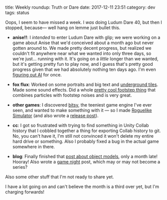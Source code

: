 title: Weekly roundup: Truth or Dare
date: 2017-12-11 23:51
category: dev
tags: status

Oops, I seem to have missed a week.  I _was_ doing Ludum Dare 40, but then I stopped, because—  well hang on lemme just bullet this.

- **anise!!**: I _intended_ to enter Ludum Dare with glip; we were working on a game about Anise that we'd conceived about a month ago but never gotten around to.  We made pretty decent progress, but realized we couldn't fit anywhere near what we wanted into only three days, so we're just...  running with it.  It's going on a _little_ longer than we wanted, but it's getting pretty fun to play now, and I guess that's pretty good progress given that we had absolutely nothing ten days ago.  I'm even [figuring out AI](https://twitter.com/eevee/status/938681959353425920) for once.

- **fox flux**: Worked on some portraits and big text and [underground tiles](https://twitter.com/eevee/status/934937032912117760).  Made some sound effects.  Did a whole [pretty cool footstep thing](https://twitter.com/eevee/status/936086109435527168) that combines particles with footstep noises and is very great.

- **other games**: I discovered [bitsy](https://ledoux.itch.io/bitsy), the teeniest game engine I've ever seen, and wanted to make something with it — so I made [Roguelike Simulator](https://eevee.itch.io/roguelike-simulator) (and also wrote a [release post]({filename}/updates/2017-12-09-roguelike-simulator.markdown)).

- **cc**: I got so frustrated with trying to find something in Unity Collab history that I cobbled together a thing for exporting Collab history to git.  No, you can't have it, I'm still not convinced it won't delete my entire hard drive or something.  Also I probably fixed a bug in the actual game somewhere in there.

- **blog**: Finally finished that [post about object models]({filename}/2017-11-28-object-models.markdown), only a month late!  Hooray!  Also wrote a [game night]({filename}/2017-12-05-game-night-1-lisa-lisa-moop.markdown) post, which may or may not become a series?

Also some other stuff that I'm not ready to share yet.

I have a lot going on and can't believe the month is a third over yet, but I'm charging forwards!
